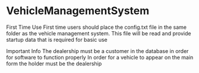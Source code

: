 # VehicleManagementSystem

First Time Use
  First time users should place the config.txt file in the same folder as the vehicle management system. This file will be read and provide startup data that is required for basic use
  
  Important Info
    The dealership must be a customer in the database in order for software to function properly
    In order for a vehicle to appear on the main form the holder must be the dealership
